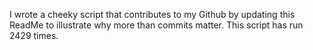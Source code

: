 I wrote a cheeky script that contributes to my Github by updating this ReadMe to illustrate why more than commits matter. This script has run 2429 times.